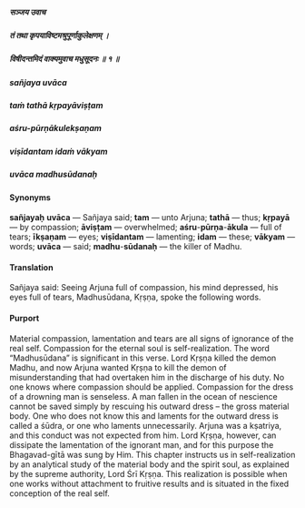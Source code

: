 ##### सञ्जय उवाच
##### तं तथा कृपयाविष्टमश्रुपूर्णाकुलेक्षणम् ।
##### विषीदन्तमिदं वाक्यमुवाच मधुसूदनः ॥ १ ॥

##### sañjaya uvāca
##### taṁ tathā kṛpayāviṣṭam
##### aśru-pūrṇākulekṣaṇam
##### viṣīdantam idaṁ vākyam
##### uvāca madhusūdanaḥ

#### Synonyms

**sañjayaḥ** **uvāca** — Sañjaya said; **tam** — unto Arjuna; **tathā** — thus; **kṛpayā** — by compassion; **āviṣṭam** — overwhelmed; **aśru**-**pūrṇa**-**ākula** — full of tears; **īkṣaṇam** — eyes; **viṣīdantam** — lamenting; **idam** — these; **vākyam** — words; **uvāca** — said; **madhu**-**sūdanaḥ** — the killer of Madhu.

#### Translation

Sañjaya said: Seeing Arjuna full of compassion, his mind depressed, his eyes full of tears, Madhusūdana, Kṛṣṇa, spoke the following words.

#### Purport

Material compassion, lamentation and tears are all signs of ignorance of the real self. Compassion for the eternal soul is self-realization. The word “Madhusūdana” is significant in this verse. Lord Kṛṣṇa killed the demon Madhu, and now Arjuna wanted Kṛṣṇa to kill the demon of misunderstanding that had overtaken him in the discharge of his duty. No one knows where compassion should be applied. Compassion for the dress of a drowning man is senseless. A man fallen in the ocean of nescience cannot be saved simply by rescuing his outward dress – the gross material body. One who does not know this and laments for the outward dress is called a śūdra, or one who laments unnecessarily. Arjuna was a kṣatriya, and this conduct was not expected from him. Lord Kṛṣṇa, however, can dissipate the lamentation of the ignorant man, and for this purpose the Bhagavad-gītā was sung by Him. This chapter instructs us in self-realization by an analytical study of the material body and the spirit soul, as explained by the supreme authority, Lord Śrī Kṛṣṇa. This realization is possible when one works without attachment to fruitive results and is situated in the fixed conception of the real self.